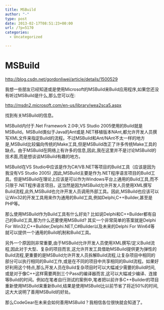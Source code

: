 ```yaml
---
title: MSBuild
author: "-"
type: post
date: 2013-02-17T08:51:23+00:00
url: /?p=5170
categories:
  - Uncategorized

---
```

# MSBuild

  http://blog.csdn.net/gordonliwei/article/details/1500529


我想一些朋友已经知道或是使用Microsoft的MSBuild来Build应用程序,如果您还没有听过MSBuild是什么,那么您可以在: 

<http://msdn2.microsoft.com/en-us/library/wea2sca5.aspx>

找到有关MSBuild的信息。

MSBuild内付于.Net Framework 2.0中,VS Studio 2005使用的Build就是MSBuild。MSBuild类似于Java的Ant或是.NET移植版本NAnt,都允许开发人员撰写XML文件来指定Build的流程。不过MSBuild和Ant/NAnt不太一样的地方是,MSBuild比较偏向传统的Make工具,但是MSBuild改正了许多传统Make工具的缺点。由于MSBuild在网络上有许多的信息,因此,我在这里并不是讨论MSBuild的技术面,而是想谈谈MSBuild有趣的地方。

MSBuild在VS Studio中应该是作为C#/VB.NET等项目的Build工具（应该是因为我没有VS Studio 2005) ,因此,MSBuild主要是作为.NET程序语言项目的Build工具。但是MSBuild在理论上应该是可以作为Windows平台上通用的Build工具,而不只限于.NET程序语言项目。这当然是因为MSBuild允许开发人员使用XML撰写Build流程,此外,MSBuild也允许开发人员调用外部工具。因此,MSBuild也应该可以让Win32的开发工具用来作为通用的Build工具,例如Delphi,C++Builder,甚至是PHP等。

那么使用MSBuild作为Build工具有什么好处? 比如说Delphi和C++Builder都有自己的Build工具,那为什么还要使用MSBuild? 其实一个非常简单的答案就是Delphi For Win32,C++Builder,Delphi.NET,C#Builder以及未来的Delphi For Win64等就可以提供一个通用的Build机制和Build工具。

另外一个原因则非常重要,由于MSBuild允许开发人员使用XML撰写/定义Build流程,因此对于大型、复杂的项目而言,这允许开发工具借助MSBuild提供更为弹性的Build流程,更重要的是MSBuild允许开发人员拆解Build流程,让复杂项目中相同的部分可以执行相同的Build工作,或是在不同的项目中共享相同的Build流程。如果好好利用这个特点,那么开发人员在Build复杂项目时可以大幅减少需要的Build时间,或是对于像C++这样需要两到三个Pass的编译器而言,这可以大幅减少编译、连接等Build的时间。例如在笔者自行测试的案例中,笔者把以前许多C++Builder的项目重新使用MSBuild来重新Build,结果是使用MSBuild比以前节省了将近50%的时间,这大大说明了善用MSBuild的好处。

那么CodeGear在未来会如何善用MSBuild？我相信各位很快就会知道了。